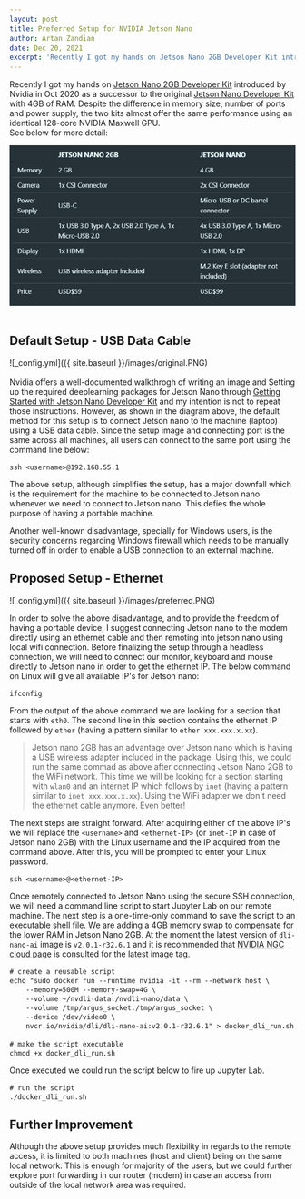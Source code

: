 ```yaml
---
layout: post
title: Preferred Setup for NVIDIA Jetson Nano
author: Artan Zandian
date: Dec 20, 2021
excerpt: 'Recently I got my hands on Jetson Nano 2GB Developer Kit introduced by Nvidia in Oct 2020 as a successor to the original Jetson Nano Developer Kit with 4GB of RAM. However, I didn't find the recommended setup for the kit accommodating for Windows users. I will be walking you through my preferred setup.'
---
```


Recently I got my hands on [Jetson Nano 2GB Developer Kit](https://www.nvidia.com/en-us/autonomous-machines/embedded-systems/jetson-nano/education-projects/) introduced by Nvidia in Oct 2020 as a successor to the original [Jetson Nano Developer Kit](https://developer.nvidia.com/embedded/jetson-nano-developer-kit) with 4GB of RAM. Despite the difference in memory size, number of ports and power supply, the two kits almost offer the same performance using an identical 128-core NVIDIA Maxwell GPU.   
See below for more detail:


<center><img src = "https://github.com/artanzand/artanzand.github.io/blob/master/_posts/img/nano_compare.PNG?raw=True"></center>

<br>  

## Default Setup - USB Data Cable

![_config.yml]({{ site.baseurl }}/images/original.PNG)  
<br>
Nvidia offers a well-documented walkthrogh of writing an image and Setting up the required deeplearning packages for Jetson Nano through [Getting Started with Jetson Nano Developer Kit](https://developer.nvidia.com/embedded/learn/get-started-jetson-nano-2gb-devkit#write) and my intention is not to repeat those instructions. However, as shown in the diagram above, the default method for this setup is to connect Jetson nano to the machine (laptop) using a USB data cable. Since the setup image and connecting port is the same across all machines, all users can connect to the same port using the command line below: 

```console
ssh <username>@192.168.55.1
```
The above setup, although simplifies the setup, has a major downfall which is the requirement for the machine to be connected to Jetson nano whenever we need to connect to Jetson nano. This defies the whole purpose of having a portable machine.

Another well-known disadvantage, specially for Windows users, is the security concerns regarding Windows firewall which needs to be manually turned off in order to enable a USB connection to an external machine.
<br> 

## Proposed Setup - Ethernet

![_config.yml]({{ site.baseurl }}/images/preferred.PNG)
<br>

In order to solve the above disadvantage, and to provide the freedom of having a portable device, I suggest connecting Jetson nano to the modem directly using an ethernet cable and then remoting into jetson nano using local wifi connection. Before finalizing the setup through a headless connection, we will need to connect our monitor, keyboard and mouse directly to Jetson nano in order to get the ethernet IP. The below command on Linux will give all available IP's for Jetson nano:
```console
ifconfig
```
From the output of the above command we are looking for a section that starts with `eth0`. The second line in this section contains the ethernet IP followed by `ether` (having a pattern similar to `ether xxx.xxx.x.xx`).

> Jetson nano 2GB has an advantage over Jetson nano which is having a USB wireless adapter included in the package. Using this, we could run the same commad as above after connecting Jetson Nano 2GB to the WiFi network. This time we will be looking for a section starting with `wlan0` and an internet IP which follows by `inet` (having a pattern similar to `inet xxx.xxx.x.xx`). Using the WiFi adapter we don't need the ethernet cable anymore. Even better!

The next steps are straight forward. After acquiring either of the above IP's we will replace the `<username>` and `<ethernet-IP>` (or `inet-IP` in case of Jetson nano 2GB) with the Linux username and the IP acquired from the command above. After this, you will be prompted to enter your Linux password.
```console
ssh <username>@<ethernet-IP>
```
Once remotely connected to Jetson Nano using the secure SSH connection, we will need a command line script to start Jupyter Lab on our remote machine. The next step is a one-time-only command to save the script to an executable shell file. We are adding a 4GB memory swap to compensate for the lower RAM in Jetson Nano 2GB. At the moment the latest version of `dli-nano-ai` image is `v2.0.1-r32.6.1` and it is recommended that [NVIDIA NGC cloud page](https://catalog.ngc.nvidia.com/orgs/nvidia/teams/dli/containers/dli-nano-ai) is consulted for the latest image tag.

```console
# create a reusable script
echo "sudo docker run --runtime nvidia -it --rm --network host \
    --memory=500M --memory-swap=4G \
    --volume ~/nvdli-data:/nvdli-nano/data \
    --volume /tmp/argus_socket:/tmp/argus_socket \
    --device /dev/video0 \
    nvcr.io/nvidia/dli/dli-nano-ai:v2.0.1-r32.6.1" > docker_dli_run.sh

# make the script executable
chmod +x docker_dli_run.sh
```

Once executed we could run the script below to fire up Jupyter Lab.
```console
# run the script
./docker_dli_run.sh
```

## Further Improvement
Although the above setup provides much flexibility in regards to the remote access, it is limited to both machines (host and client) being on the same local network. This is enough for majority of the users, but we could further explore port forwarding in our router (modem) in case an access from outside of the local network area was required.  

